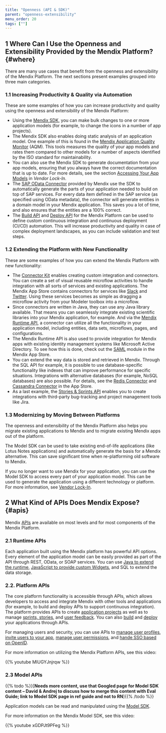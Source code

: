 ```yaml
---
title: "Openness (API & SDK)"
parent: "openness-extensibility"
menu_order: 20
tags: [""]
---
```


## 1 Where Can I Use the Openness and Extensibility Provided by the Mendix Platform? {#where}

There are many use cases that benefit from the openness and extensibility of the Mendix Platform. The next sections present examples grouped into three main categories.

### 1.1 Increasing Productivity & Quality via Automation

These are some examples of how you can increase productivity and quality using the openness and extensibility of the Mendix Platform:

* Using the [Mendix SDK](https://developers.mendix.com/sdk/), you can make bulk changes to one or more application models (for example, to change the icons in a number of app projects).
* The Mendix SDK also enables doing static analysis of an application model. One example of this is found in the [Mendix Application Quality Monitor](https://www.mendix.com/security-and-quality/#quality) (AQM). This tools measures the quality of your app models and rates them compared to other models for a number of aspects identified by the ISO standard for maintainability.
* You can also use the Mendix SDK to generate documentation from your app models, ensuring that you always have the correct documentation that is up to date. For more details, see the section [Accessing Your App Models](vendor-lockin) in *Vendor Lock-In*.
* The [SAP OData Connector](https://appstore.home.mendix.com/link/app/74525/) provided by Mendix use the SDK to automatically generate the parts of your application needed to build on top of SAP services. For every data item defined in the SAP service (as specified using OData metadata), the connector will generate entities in a domain model in your Mendix application. This saves you a lot of time, and also ensures that the entities are a 100% correct.
* The [Build API](https://docs.mendix.com/apidocs-mxsdk/apidocs/build-api) and [Deploy API](https://docs.mendix.com/apidocs-mxsdk/apidocs/deploy-api) for the Mendix Platform can be used to define custom continuous integration and continuous deployment (CI/CD) automation. This will increase productivity and quality in case of complex deployment landscapes, as you can include validation and test steps.

### 1.2 Extending the Platform with New Functionality

These are some examples of how you can extend the Mendix Platform with new functionality:

* The [Connector Kit](https://www.mendix.com/blog/introducing-mendix-connector-kit/) enables creating custom integration and connectors. You can create a set of visual reusable microflow activities to handle integration with all sorts of services and existing applications. The Mendix App Store contains connectors for services like [Slack](https://appstore.home.mendix.com/link/app/2978/) and [Twitter](https://appstore.home.mendix.com/link/app/2922/). Using these services becomes as simple as dragging a microflow activity from your Modeler toolbox into a microflow.
* Since connectors are written in Java, they can use any Java library available. That means you can seamlessly integrate existing scientific libraries into your Mendix application, for example. And via the [Mendix Runtime API](https://docs.mendix.com/refguide/runtime), a connector can utilize all the functionality in your application model, including entities, data sets, microflows, pages, and configurations.
* The Mendix Runtime API is also used to provide integration for Mendix apps with existing identity management systems like Microsoft Active Directory. To see how this is done, check out the [SAML](https://appstore.home.mendix.com/link/app/1174/Mendix/SAML) module in the Mendix App Store.
* You can extend the way data is stored and retrieved in Mendix. Through the SQL API for example, it is possible to use database-specific functionality like indexes that can improve performance for specific situations. Integrations with alternative databases (for example, NoSQL databases) are also possible. For details, see the [Redis Connector](https://appstore.home.mendix.com/link/app/3087/Appronto/Redis-connector) and [Cassandra Connector](https://appstore.home.mendix.com/link/app/66289/TimeSeries/Cassandra-Connector) in the App Store.
* As a last example, the [Stories & Sprints API](https://docs.mendix.com/apidocs-mxsdk/apidocs/stories-api) enables you to create integrations with third-party bug-tracking and project management tools like Jira.

### 1.3 Modernizing by Moving Between Platforms

The openness and extensibility of the Mendix Platform also helps you migrate existing applications to Mendix and to migrate existing Mendix apps out of the platform.

The Model SDK can be used to take existing end-of-life applications (like Lotus Notes applications) and automatically generate the basis for a Mendix alternative. This can save significant time when re-platforming old software to Mendix.

If you no longer want to use Mendix for your application, you can use the Model SDK to access every part of your application model. This can be used to generate the application using a different technology or platform. For more information, see [Vendor Lock-In](vendor-lockin).

## 2 What Kind of APIs Does Mendix Expose? {#apis}

Mendix [APIs](https://docs.mendix.com/apidocs-mxsdk/apidocs/) are available on most levels and for most components of the Mendix Platform.

### 2.1 Runtime APIs

Each application built using the Mendix platform has powerful API options. Every element of the application model can be easily provided as part of the API through REST, OData, or SOAP services. You can use [Java to extend the runtime](https://apidocs.mendix.com/7/runtime/https://apidocs.mendix.com/7/runtime/), [JavaScript to provide custom Widgets](https://apidocs.mendix.com/7/client/), and SQL to extend the data storage.

### 2.2. Platform APIs 

The core platform functionality is accessible through APIs, which allows developers to access and integrate Mendix with other tools and applications (for example, to build and deploy APIs to support continuous integration). The platform provides APIs to create [application projects](https://docs.mendix.com/apidocs-mxsdk/apidocs/projects-api) as well as to manage [sprints, stories](https://docs.mendix.com/apidocs-mxsdk/apidocs/stories-api), and [user feedback](https://docs.mendix.com/apidocs-mxsdk/apidocs/feedback-api). You can also [build](https://docs.mendix.com/apidocs-mxsdk/apidocs/build-api) and [deploy](https://docs.mendix.com/apidocs-mxsdk/apidocs/deploy-api) your applications through APIs.

For managing users and security, you can use APIs to [manage user profiles](https://docs.mendix.com/apidocs-mxsdk/apidocs/profile-api), [invite users to your app](https://docs.mendix.com/apidocs-mxsdk/apidocs/invite-api), [manage user permissions](https://docs.mendix.com/apidocs-mxsdk/apidocs/permissions-api), and [hande SSO based on OpenID](https://docs.mendix.com/apidocs-mxsdk/apidocs/single-sign-on-api).

For more information on utilizing the Mendix Platform APIs, see this video:

{{% youtube MIUGYJnjrqw %}}

### 2.3 Model APIs

{{% todo %}}[**Needs more content, use that Googled page for Model SDK content – David & Andrej to discuss how to merge this content with Eval Guide; link to Model SDK page in ref guide and not to RN**]{{% /todo %}}

Application models can be read and manipulated using the [Model SDK](https://docs.mendix.com/releasenotes/model-sdk/index).

For more information on the Mendix Model SDK, see this video:

{{% youtube xGDPJt9PFeg %}}

